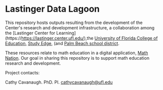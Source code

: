 # Lastinger Data Lagoon
This repository hosts outputs resulting from the development of the Center's research and development infrastructure, a collaboration among the [Lastinger Center for Learning] (https://https://lastinger.center.ufl.edu/),the [University of Florida College of Education](https://education.ufl.edu/), [Study Edge](https://studyedge.com/), (and [Palm Beach school district](https://www.palmbeachschools.org/).

These resources relate to math education in a digital application, [Math Nation](https://www.mathnation.com/). Our goal in sharing this repository is to support math education research and development.

Project contacts:

Cathy Cavanaugh. PhD. PI. cathycavanaugh@ufl.edu
